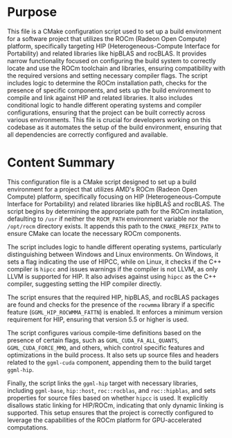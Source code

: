 # Purpose
This file is a CMake configuration script used to set up a build environment for a software project that utilizes the ROCm (Radeon Open Compute) platform, specifically targeting HIP (Heterogeneous-Compute Interface for Portability) and related libraries like hipBLAS and rocBLAS. It provides narrow functionality focused on configuring the build system to correctly locate and use the ROCm toolchain and libraries, ensuring compatibility with the required versions and setting necessary compiler flags. The script includes logic to determine the ROCm installation path, checks for the presence of specific components, and sets up the build environment to compile and link against HIP and related libraries. It also includes conditional logic to handle different operating systems and compiler configurations, ensuring that the project can be built correctly across various environments. This file is crucial for developers working on this codebase as it automates the setup of the build environment, ensuring that all dependencies are correctly configured and available.
# Content Summary
This configuration file is a CMake script designed to set up a build environment for a project that utilizes AMD's ROCm (Radeon Open Compute) platform, specifically focusing on HIP (Heterogeneous-Compute Interface for Portability) and related libraries like hipBLAS and rocBLAS. The script begins by determining the appropriate path for the ROCm installation, defaulting to `/usr` if neither the `ROCM_PATH` environment variable nor the `/opt/rocm` directory exists. It appends this path to the `CMAKE_PREFIX_PATH` to ensure CMake can locate the necessary ROCm components.

The script includes logic to handle different operating systems, particularly distinguishing between Windows and Linux environments. On Windows, it sets a flag indicating the use of HIPCC, while on Linux, it checks if the C++ compiler is `hipcc` and issues warnings if the compiler is not LLVM, as only LLVM is supported for HIP. It also advises against using `hipcc` as the C++ compiler, suggesting setting the HIP compiler directly.

The script ensures that the required HIP, hipBLAS, and rocBLAS packages are found and checks for the presence of the `rocwmma` library if a specific feature (`GGML_HIP_ROCWMMA_FATTN`) is enabled. It enforces a minimum version requirement for HIP, ensuring that version 5.5 or higher is used.

The script configures various compile-time definitions based on the presence of certain flags, such as `GGML_CUDA_FA_ALL_QUANTS`, `GGML_CUDA_FORCE_MMQ`, and others, which control specific features and optimizations in the build process. It also sets up source files and headers related to the `ggml-cuda` component, appending them to the build target `ggml-hip`.

Finally, the script links the `ggml-hip` target with necessary libraries, including `ggml-base`, `hip::host`, `roc::rocblas`, and `roc::hipblas`, and sets properties for source files based on whether `hipcc` is used. It explicitly disallows static linking for HIP/ROCm, indicating that only dynamic linking is supported. This setup ensures that the project is correctly configured to leverage the capabilities of the ROCm platform for GPU-accelerated computations.
